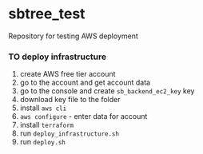 # sbtree_test

Repository for testing AWS deployment

### TO deploy infrastructure

1. create AWS free tier account
2. go to the account and get account data
3. go to the console and create `sb_backend_ec2_key` key
4. download key file to the folder
5. install `aws cli`
6. `aws configure` - enter data for account
7. install `terraform`
8. run `deploy_infrastructure.sh`
9. run `deploy.sh`